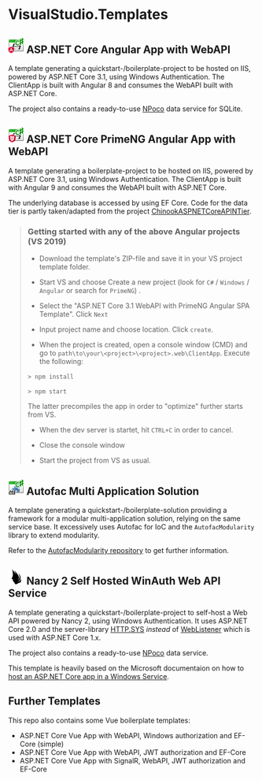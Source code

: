 # VisualStudio.Templates



##  ![image](https://raw.githubusercontent.com/miseeger/VisualStudio.Templates/master/Sources/AspDotNet%20Core%20WinAuth%20WebApi%20NgClient/NgWebApp.png) ASP.NET Core Angular App with WebAPI

A template generating a quickstart-/boilerplate-project to be hosted on IIS, powered by ASP.NET Core 3.1, using Windows Authentication. The ClientApp is built with Angular 8 and consumes the WebAPI built with ASP.NET Core.

The project also contains a ready-to-use [NPoco](https://github.com/schotime/NPoco) data service for SQLite.



##  ![image](https://raw.githubusercontent.com/miseeger/VisualStudio.Templates/master/Sources/AspDotNet%20Core%20WinAuth%20WebApi%20PrimeNgClient/PrimeNgWebApp.png) ASP.NET Core PrimeNG Angular App with WebAPI

A template generating a boilerplate-project to be hosted on IIS, powered by ASP.NET Core 3.1, using Windows Authentication. The ClientApp is built with Angular 9 and consumes the WebAPI built with ASP.NET Core.

The underlying database is accessed by using EF Core. Code for the data tier is partly taken/adapted from the project [ChinookASPNETCoreAPINTier](https://github.com/cwoodruff/ChinookASPNETCoreAPINTier).



> ### Getting started with any of the above Angular projects (VS 2019)
>
> - Download the template's ZIP-file and save it in your VS project template folder.
>
> - Start VS and choose Create a new project (look for `C#` / `Windows` / `Angular` or search for `PrimeNG`) .
>
> - Select the "ASP.NET Core 3.1 WebAPI with PrimeNG Angular SPA Template". Click `Next`
>
> - Input project name and choose location. Click `create`.
>
> - When the project is created,  open a console window (CMD) and go to `path\to\your\<project>\<project>.web\ClientApp`. Execute the following:
>
>  ```
>  > npm install
>  ```
>
>  ```
>  > npm start
>  ```
>
>  The latter precompiles the app in order to "optimize" further starts from VS.
>
> - When the dev server is startet, hit `CTRL+C` in order to cancel.
>
> - Close the console window
>
> - Start the project from VS as usual.



## ![](https://raw.githubusercontent.com/miseeger/VisualStudio.Templates/master/Sources/Autofac%20Multi%20Application%20Solution/AfMulti.png "") Autofac Multi Application Solution    

A template generating a quickstart-/boilerplate-solution providing a framework for a modular 
multi-application solution, relying on the same service base. It excessively uses Autofac for 
IoC and the `AutofacModularity` library to extend modularity.

Refer to the [AutofacModularity repository](https://github.com/miseeger/AutofacModularity) to get further information. 



## ![image](https://raw.githubusercontent.com/miseeger/VisualStudio.Templates/master/Sources/Nancy%202%20Self%20Hosted%20WinAuth%20Web%20API%20Service/NancyTemplateIcon.png) Nancy 2 Self Hosted WinAuth Web API Service    

A template generating a quickstart-/boilerplate-project to self-host a Web API powered by Nancy 2, using Windows Authentication. It uses ASP.NET Core 2.0 and the server-library [HTTP.SYS](https://docs.microsoft.com/en-us/aspnet/core/fundamentals/servers/httpsys) *instead* of [WebListener](https://docs.microsoft.com/en-us/aspnet/core/fundamentals/servers/weblistener) which is used with ASP.NET Core 1.x.

The project also contains a ready-to-use [NPoco](https://github.com/schotime/NPoco) data service.

This template is heavily based on the Microsoft documentaion on how to [host an ASP.NET Core app in a Windows Service](https://docs.microsoft.com/en-us/aspnet/core/hosting/windows-service). 



## Further Templates

This repo also contains some Vue boilerplate templates:

- ASP.NET Core Vue App with WebAPI, Windows authorization and EF-Core (simple)
- ASP.NET Core Vue App with WebAPI, JWT authorization and EF-Core
- ASP.NET Core Vue App with SignalR, WebAPI, JWT authorization and EF-Core